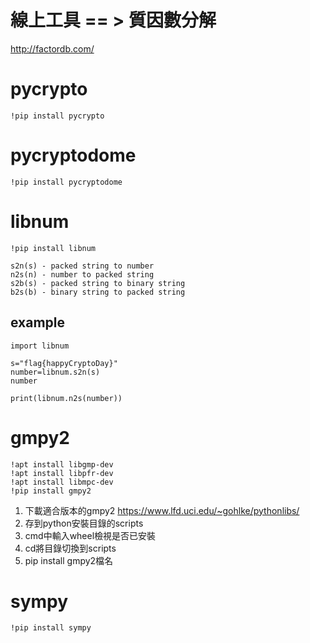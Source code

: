 # 線上工具 == > 質因數分解
http://factordb.com/

# pycrypto
```
!pip install pycrypto
```

# pycryptodome
```
!pip install pycryptodome
```

# libnum
```
!pip install libnum
```
```
s2n(s) - packed string to number
n2s(n) - number to packed string
s2b(s) - packed string to binary string
b2s(b) - binary string to packed string
```
## example
```
import libnum

s="flag{happyCryptoDay}"
number=libnum.s2n(s)
number
```
```
print(libnum.n2s(number))
```
# gmpy2
```
!apt install libgmp-dev
!apt install libpfr-dev
!apt install libmpc-dev
!pip install gmpy2
```

1. 下載適合版本的gmpy2 https://www.lfd.uci.edu/~gohlke/pythonlibs/
2. 存到python安裝目錄的scripts
3. cmd中輸入wheel檢視是否已安裝
4. cd將目錄切換到scripts
5. pip install gmpy2檔名

# sympy
```
!pip install sympy
```
